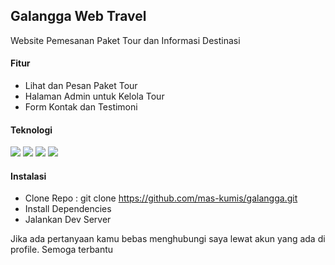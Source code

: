 ## Galangga Web Travel
Website Pemesanan Paket Tour dan Informasi Destinasi

#### Fitur
- Lihat dan Pesan Paket Tour
- Halaman Admin untuk Kelola Tour
- Form Kontak dan Testimoni

#### Teknologi
<img src="https://img.shields.io/badge/next%20js-000000?style=for-the-badge&logo=nextdotjs&logoColor=white" />
<img src="https://img.shields.io/badge/Tailwind_CSS-38B2AC?style=for-the-badge&logo=tailwind-css&logoColor=white" />
<img src="https://img.shields.io/badge/Supabase-181818?style=for-the-badge&logo=supabase&logoColor=white" />
<img src="https://img.shields.io/badge/Framer-black?style=for-the-badge&logo=framer&logoColor=blue" />

#### Instalasi
 - Clone Repo : git clone https://github.com/mas-kumis/galangga.git
 - Install Dependencies
 - Jalankan Dev Server

 Jika ada pertanyaan kamu bebas menghubungi saya lewat akun yang ada di profile. Semoga terbantu